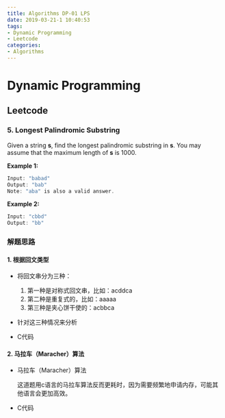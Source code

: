 ```yaml
---
title: Algorithms DP-01 LPS
date: 2019-03-21-1 10:40:53
tags:
- Dynamic Programming
- Leetcode
categories:
- Algorithms
---
```


# Dynamic Programming

## **Leetcode**
### 5. Longest Palindromic Substring

Given a string **s**, find the longest palindromic substring in **s**. You may assume that the maximum length of **s** is 1000.

<!-- more -->

**Example 1:**

```c
Input: "babad"
Output: "bab"
Note: "aba" is also a valid answer.
```

**Example 2:**

```c
Input: "cbbd"
Output: "bb"
```



### 解题思路

#### 1. 根据回文类型

+ 将回文串分为三种：

  1. 第一种是对称式回文串，比如：acddca
  2. 第二种是重复式的，比如：aaaaa
  3. 第三种是夹心饼干使的：acbbca
+ 针对这三种情况来分析
+ C代码

#### 2. 马拉车（Maracher）算法

+ 马拉车（Maracher）算法

  这道题用c语言的马拉车算法反而更耗时，因为需要频繁地申请内存，可能其他语言会更加高效。

+ C代码